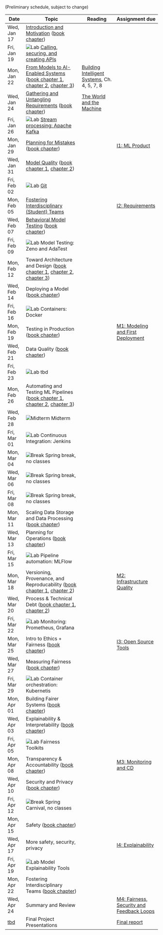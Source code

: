 (Preliminary schedule, subject to change)

| Date  | Topic | Reading | Assignment due |
| -     | -     | -       | -              |
| Wed, Jan 17 | [Introduction and Motivation](https://mlip-cmu.github.io/s2024/slides/01_introduction/intro.html) ([book chapter](https://ckaestne.medium.com/introduction-to-machine-learning-in-production-eef7427426f1)) |  |  |
| Fri, Jan 19 | ![Lab](https://img.shields.io/badge/-lab-yellow.svg) [Calling, securing, and creating APIs](https://github.com/mlip-cmu/s2024/blob/main/labs/lab01.md)  |  |  |
| Mon, Jan 22 | [From Models to AI-Enabled Systems](https://mlip-cmu.github.io/s2024/slides/02_systems/systems.html) ([book chapter 1](https://ckaestne.medium.com/machine-learning-in-production-from-models-to-systems-e1422ec7cd65), [chapter 2](https://ckaestne.medium.com/when-to-use-machine-learning-83fe9be1b8e1), [chapter 3](https://ckaestne.medium.com/setting-and-measuring-goals-for-machine-learning-projects-c887bc6ab9d0)) | [Building Intelligent Systems](https://cmu.primo.exlibrisgroup.com/permalink/01CMU_INST/6lpsnm/alma991019649190004436), Ch. 4, 5, 7, 8 |  |
| Wed, Jan 24 | [Gathering and Untangling Requirements](https://mlip-cmu.github.io/s2024/slides/03_requirements/requirements.html) ([book chapter](https://ckaestne.medium.com/gathering-requirements-for-ml-enabled-systems-4f0a7a23730f)) | [The World and the Machine](https://scholar.google.com/scholar?cluster=1090758480873197042) |  |
| Fri, Jan 26 | ![Lab](https://img.shields.io/badge/-lab-yellow.svg) [Stream processing: Apache Kafka](https://github.com/mlip-cmu/s2024/blob/main/labs/lab02.md)  |  |  |
| Mon, Jan 29 | [Planning for Mistakes](https://mlip-cmu.github.io/s2024/slides/04_mistakes/mistakes.html) ([book chapter](https://ckaestne.medium.com/planning-for-machine-learning-mistakes-2574f4fcf529)) |  | [I1: ML Product](https://github.com/mlip-cmu/s2024/blob/main/assignments/I1_mlproduct.md) |
| Wed, Jan 31 | [Model Quality](https://mlip-cmu.github.io/s2024/slides/05_modelaccuracy/modelquality1.html) ([book chapter 1](https://ckaestne.medium.com/model-quality-defining-correctness-and-fit-a8361b857df), [chapter 2](https://ckaestne.medium.com/model-quality-measuring-prediction-accuracy-38826216ebcb)) |  |  |
| Fri, Feb 02 | ![Lab](https://img.shields.io/badge/-lab-yellow.svg) [Git](https://github.com/mlip-cmu/s2024/blob/main/labs/lab03.md)  |  |  |
| Mon, Feb 05 | [Fostering Interdisciplinary (Student) Teams](https://mlip-cmu.github.io/s2024/slides/06_teamwork/teams.html) |  | [I2: Requirements](https://github.com/mlip-cmu/s2024/blob/main/assignments/I2_requirements.md) |
| Wed, Feb 07 | [Behavioral Model Testing](https://mlip-cmu.github.io/s2024/07_modeltesting/modelquality2.html) ([book chapter](https://ckaestne.medium.com/model-quality-slicing-capabilities-invariants-and-other-testing-strategies-27e456027bd)) |  |  |
| Fri, Feb 09 | ![Lab](https://img.shields.io/badge/-lab-yellow.svg) Model Testing: Zeno and AdaTest  |  |  |
| Mon, Feb 12 | Toward Architecture and Design  ([book chapter 1](https://ckaestne.medium.com/architectural-components-in-ml-enabled-systems-78cf76b29a92), [chapter 2](https://ckaestne.medium.com/thinking-like-a-software-architect-121ea6919871), [chapter 3](https://ckaestne.medium.com/quality-drivers-in-architectures-for-ml-enabled-systems-836f21c44334)) |  |  |
| Wed, Feb 14 | Deploying a Model ([book chapter](https://ckaestne.medium.com/deploying-a-model-f0b7ffefd06a)) |  |  |
| Fri, Feb 16 | ![Lab](https://img.shields.io/badge/-lab-yellow.svg) Containers: Docker  |  |  |
| Mon, Feb 19 | Testing in Production ([book chapter](https://ckaestne.medium.com/quality-assurance-in-production-for-ml-enabled-systems-4d1b3442316f)) |  | [M1: Modeling and First Deployment](https://github.com/mlip-cmu/s2024/blob/main/assignments/project.md) |
| Wed, Feb 21 | Data Quality ([book chapter](https://ckaestne.medium.com/data-quality-for-building-production-ml-systems-2e0cc7e6113f)) |  |  |
| Fri, Feb 23 | ![Lab](https://img.shields.io/badge/-lab-yellow.svg) tbd  |  |  |
| Mon, Feb 26 | Automating and Testing ML Pipelines ([book chapter 1](https://ckaestne.medium.com/quality-assurance-basics-6ce1eca9921), [chapter 2](https://ckaestne.medium.com/quality-assurance-for-machine-learning-pipelines-d495b8e5ad6a), [chapter 3](https://ckaestne.medium.com/integration-and-system-testing-bc4db6650d1)) |  |  |
| Wed, Feb 28 | ![Midterm](https://img.shields.io/badge/-midterm-blue.svg) Midterm  |  |  |
| Fri, Mar 01 | ![Lab](https://img.shields.io/badge/-lab-yellow.svg) Continuous Integration: Jenkins  |  |  |
| Mon, Mar 04 | ![Break](https://img.shields.io/badge/-break-red.svg) Spring break, no classes  |  |  |
| Wed, Mar 06 | ![Break](https://img.shields.io/badge/-break-red.svg) Spring break, no classes  |  |  |
| Fri, Mar 08 | ![Break](https://img.shields.io/badge/-break-red.svg) Spring break, no classes  |  |  |
| Mon, Mar 11 | Scaling Data Storage and Data Processing ([book chapter](https://ckaestne.medium.com/scaling-ml-enabled-systems-b5c6b1527bc)) |  |  |
| Wed, Mar 13 | Planning for Operations ([book chapter](https://ckaestne.medium.com/planning-for-operations-of-ml-enabled-systems-a3d18e07ef7c)) |  |  |
| Fri, Mar 15 | ![Lab](https://img.shields.io/badge/-lab-yellow.svg) Pipeline automation: MLFlow  |  |  |
| Mon, Mar 18 | Versioning, Provenance, and Reproducability ([book chapter 1](https://ckaestne.medium.com/data-science-and-software-engineering-process-models-ea997ea53711), [chapter 2](https://ckaestne.medium.com/technical-debt-in-machine-learning-systems-62035b82b6de)) |  | [M2: Infrastructure Quality](https://github.com/mlip-cmu/s2024/blob/main/assignments/project.md) |
| Wed, Mar 20 | Process & Technical Debt ([book chapter 1](https://ckaestne.medium.com/responsible-ai-engineering-c97e44e6c57a), [chapter 2](https://ckaestne.medium.com/fairness-in-machine-learning-and-ml-enabled-products-8ee05ed8ffc4)) |  |  |
| Fri, Mar 22 | ![Lab](https://img.shields.io/badge/-lab-yellow.svg) Monitoring: Prometheus, Grafana  |  |  |
| Mon, Mar 25 | Intro to Ethics + Fairness ([book chapter](https://ckaestne.medium.com/fairness-in-machine-learning-and-ml-enabled-products-8ee05ed8ffc4))  |  | [I3: Open Source Tools](https://github.com/mlip-cmu/s2024/blob/main/assignments/I3_mlops_tools.md) |
| Wed, Mar 27 | Measuring Fairness ([book chapter](https://ckaestne.medium.com/fairness-in-machine-learning-and-ml-enabled-products-8ee05ed8ffc4))  |  |  |
| Fri, Mar 29 | ![Lab](https://img.shields.io/badge/-lab-yellow.svg) Container orchestration: Kubernetis  |  |  |
| Mon, Apr 01 | Building Fairer Systems ([book chapter](https://ckaestne.medium.com/interpretability-and-explainability-a80131467856)) |  |  |
| Wed, Apr 03 | Explainability & Interpretability ([book chapter](https://ckaestne.medium.com/transparency-and-accountability-in-ml-enabled-systems-f8ed0b6fd183)) |  |  |
| Fri, Apr 05 | ![Lab](https://img.shields.io/badge/-lab-yellow.svg) Fairness Toolkits  |  |  |
| Mon, Apr 08 | Transparency & Accountability ([book chapter](https://ckaestne.medium.com/versioning-provenance-and-reproducibility-in-production-machine-learning-355c48665005)) |  | [M3: Monitoring and CD](https://github.com/mlip-cmu/s2024/blob/main/assignments/project.md) |
| Wed, Apr 10 | Security and Privacy ([book chapter](https://ckaestne.medium.com/security-and-privacy-in-ml-enabled-systems-1855f561b894)) |  |  |
| Fri, Apr 12 | ![Break](https://img.shields.io/badge/-break-red.svg) Spring Carnival, no classes  |  |  |
| Mon, Apr 15 | Safety ([book chapter](https://ckaestne.medium.com/safety-in-ml-enabled-systems-b5a5901933ac)) |  |  |
| Wed, Apr 17 | More safety, security, privacy  |  | [I4: Explainability](https://github.com/mlip-cmu/s2024/blob/main/assignments/I4_explainability.md) |
| Fri, Apr 19 | ![Lab](https://img.shields.io/badge/-lab-yellow.svg) Model Explainability Tools  |  |  |
| Mon, Apr 22 | Fostering Interdisciplinary Teams ([book chapter](https://ckaestne.medium.com/building-machine-learning-products-with-interdisciplinary-teams-a1fdfbf49e81)) |  |  |
| Wed, Apr 24 | Summary and Review  |  | [M4: Fairness, Security and Feedback Loops](https://github.com/mlip-cmu/s2024/blob/main/assignments/project.md) |
| [tbd](https://www.cmu.edu/hub/docs/final-exams.pdf) | Final Project Presentations  |  | [Final report](https://github.com/mlip-cmu/s2024/blob/main/assignments/project.md) |
